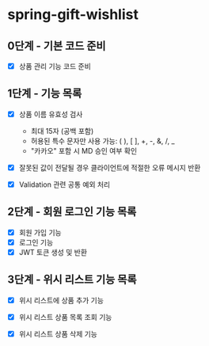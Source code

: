 # spring-gift-wishlist

## 0단계 - 기본 코드 준비
- [x] 상품 관리 기능 코드 준비

## 1단계 - 기능 목록

- [x] 상품 이름 유효성 검사
    - 최대 15자 (공백 포함)
    - 허용된 특수 문자만 사용 가능: ( ), [ ], +, -, &, /, _
    - "카카오" 포함 시 MD 승인 여부 확인

- [x] 잘못된 값이 전달될 경우 클라이언트에 적절한 오류 메시지 반환

- [x] Validation 관련 공통 예외 처리

## 2단계 - 회원 로그인 기능 목록

- [x] 회원 가입 기능
- [x] 로그인 기능
- [x] JWT 토큰 생성 및 반환

## 3단계 - 위시 리스트 기능 목록

- [x] 위시 리스트에 상품 추가 기능
- [x] 위시 리스트 상품 목록 조회 기능
- [x] 위시 리스트 상품 삭제 기능


